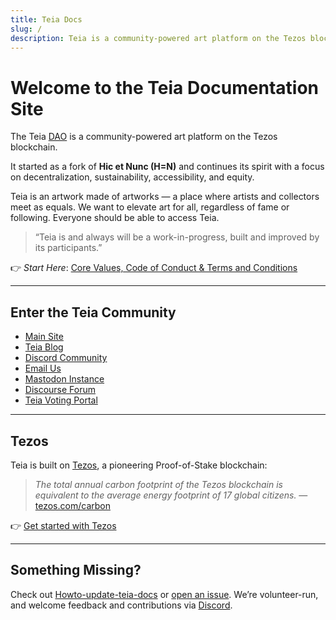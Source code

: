 ```yaml
---
title: Teia Docs
slug: /
description: Teia is a community-powered art platform on the Tezos blockchain.
---
```


# Welcome to the Teia Documentation Site

The Teia [DAO](/governance-on-teia) is a community-powered art platform on the Tezos blockchain.

It started as a fork of **Hic et Nunc (H=N)** and continues its spirit with a focus on decentralization, sustainability, accessibility, and equity.

Teia is an artwork made of artworks — a place where artists and collectors meet as equals. We want to elevate art for all, regardless of fame or following. Everyone should be able to access Teia.

> “Teia is and always will be a work-in-progress, built and improved by its participants.”

👉 *Start Here*: [Core Values, Code of Conduct & Terms and Conditions](/core-values-code-of-conduct-terms-and-conditions)

---

## Enter the Teia Community

- [Main Site](https://teia.art)
- [Teia Blog](https://blog.teia.art)
- [Discord Community](https://discord.gg/fmNTjfBdyV)
- [Email Us](mailto:info@teia.art)
- [Mastodon Instance](https://mastodon.teia.art/home)
- [Discourse Forum](https://discourse.teia.art/)
- [Teia Voting Portal](https://vote.teia.art)

---

## Tezos

Teia is built on [Tezos](https://tezos.com), a pioneering Proof-of-Stake blockchain:

> *The total annual carbon footprint of the Tezos blockchain is equivalent to the average energy footprint of 17 global citizens.*
> — [tezos.com/carbon](https://tezos.com/carbon/)

👉 [Get started with Tezos](/getting-started/getting-started-with-tezos)

---

## Something Missing?

Check out [Howto-update-teia-docs](/dev-howtos/howto-update-teia-docs) or
[open an issue](https://github.com/teia-community/teia-docs/issues).  We’re
volunteer-run, and welcome feedback and contributions via
[Discord](https://discord.gg/JV2ehAn2).
